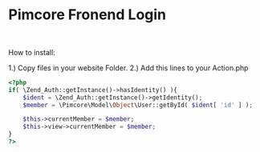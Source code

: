 Pimcore Fronend Login
=====================

 

How to install:

1.) Copy files in your website Folder.
2.) Add this lines to your Action.php

```php
<?php
if( \Zend_Auth::getInstance()->hasIdentity() ){
    $ident = \Zend_Auth::getInstance()->getIdentity();
    $member = \Pimcore\Model\Object\User::getById( $ident[ 'id' ] );

    $this->currentMember = $member;
    $this->view->currentMember = $member;
}
?>
```